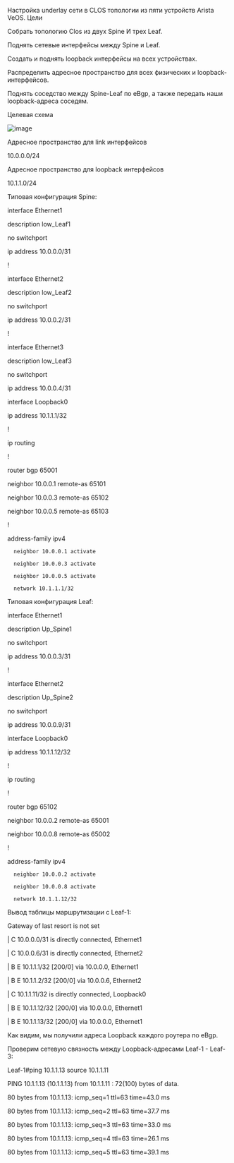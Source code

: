 Настройка underlay сети в CLOS топологии из пяти устройств Arista VeOS.
Цели

Собрать топологию Clos из двух Spine И трех Leaf.

Поднять сетевые интерфейсы между Spine и Leaf.

Создать и поднять loopback интерфейсы на всех устройствах.

Распределить адресное пространство для всех физических и loopback-интерфейсов.

Поднять соседство между Spine-Leaf по eBgp, а также передать наши loopback-адреса соседям.

Целевая схема

![image](https://github.com/user-attachments/assets/d4d73e7d-2927-4c47-95f3-e11b390bcd4a)

Адресное пространство для link интерфейсов

10.0.0.0/24

Адресное пространство для loopback интерфейсов

10.1.1.0/24

Типовая конфигурация Spine:

interface Ethernet1

   description low_Leaf1

   no switchport

   ip address 10.0.0.0/31

!

interface Ethernet2

   description low_Leaf2

   no switchport

   ip address 10.0.0.2/31

!

interface Ethernet3

   description low_Leaf3

   no switchport

   ip address 10.0.0.4/31

interface Loopback0

   ip address 10.1.1.1/32

!

ip routing

!

router bgp 65001

   neighbor 10.0.0.1 remote-as 65101

   neighbor 10.0.0.3 remote-as 65102

   neighbor 10.0.0.5 remote-as 65103
   
!

   address-family ipv4

      neighbor 10.0.0.1 activate

      neighbor 10.0.0.3 activate

      neighbor 10.0.0.5 activate

      network 10.1.1.1/32


Типовая конфигурация Leaf:

interface Ethernet1

   description Up_Spine1

   no switchport

   ip address 10.0.0.3/31

!

interface Ethernet2

   description Up_Spine2

   no switchport

   ip address 10.0.0.9/31

interface Loopback0

   ip address 10.1.1.12/32

!

ip routing

!

router bgp 65102

   neighbor 10.0.0.2 remote-as 65001

   neighbor 10.0.0.8 remote-as 65002

   !

   address-family ipv4

      neighbor 10.0.0.2 activate

      neighbor 10.0.0.8 activate

      network 10.1.1.12/32


Вывод таблицы маршрутизации с Leaf-1:

Gateway of last resort is not set

| C        10.0.0.0/31 is directly connected, Ethernet1

| C        10.0.0.6/31 is directly connected, Ethernet2

| B E      10.1.1.1/32 [200/0] via 10.0.0.0, Ethernet1

| B E      10.1.1.2/32 [200/0] via 10.0.0.6, Ethernet2

| C        10.1.1.11/32 is directly connected, Loopback0

| B E      10.1.1.12/32 [200/0] via 10.0.0.0, Ethernet1

| B E      10.1.1.13/32 [200/0] via 10.0.0.0, Ethernet1

Как видим, мы получили адреса Loopback каждого роутера по eBgp.

Проверим сетевую связность между Loopback-адресами Leaf-1 - Leaf-3:

Leaf-1#ping 10.1.1.13 source 10.1.1.11

PING 10.1.1.13 (10.1.1.13) from 10.1.1.11 : 72(100) bytes of data.

80 bytes from 10.1.1.13: icmp_seq=1 ttl=63 time=43.0 ms

80 bytes from 10.1.1.13: icmp_seq=2 ttl=63 time=37.7 ms

80 bytes from 10.1.1.13: icmp_seq=3 ttl=63 time=33.0 ms

80 bytes from 10.1.1.13: icmp_seq=4 ttl=63 time=26.1 ms

80 bytes from 10.1.1.13: icmp_seq=5 ttl=63 time=39.1 ms
